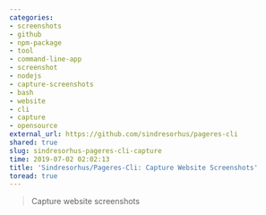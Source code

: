 ```yaml
---
categories:
- screenshots
- github
- npm-package
- tool
- command-line-app
- screenshot
- nodejs
- capture-screenshots
- bash
- website
- cli
- capture
- opensource
external_url: https://github.com/sindresorhus/pageres-cli
shared: true
slug: sindresorhus-pageres-cli-capture
time: 2019-07-02 02:02:13
title: 'Sindresorhus/Pageres-Cli: Capture Website Screenshots'
toread: true
---
```


> Capture website screenshots